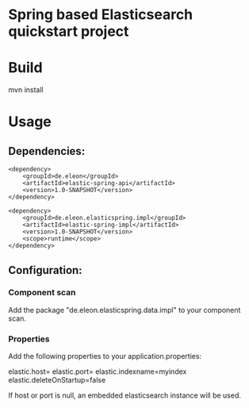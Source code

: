 Spring based Elasticsearch quickstart project
==========================

# Build 

mvn install


# Usage 

## Dependencies: 

    <dependency>
        <groupId>de.eleon</groupId>
        <artifactId>elastic-spring-api</artifactId>
        <version>1.0-SNAPSHOT</version>
    </dependency>

    <dependency>
        <groupId>de.eleon.elasticspring.impl</groupId>
        <artifactId>elastic-spring-impl</artifactId>
        <version>1.0-SNAPSHOT</version>
        <scope>runtime</scope>
    </dependency>


## Configuration: 

### Component scan

Add the package "de.eleon.elasticspring.data.impl" to your component scan.

### Properties

Add the following properties to your application.properties:

elastic.host=
elastic.port=
elastic.indexname=myindex
elastic.deleteOnStartup=false

If host or port is null, an embedded elasticsearch instance will be used.


 

